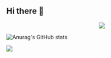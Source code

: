 ## Hi there 👋

<!--
**kyojun0612/kyojun0612** is a ✨ _special_ ✨ repository because its `README.md` (this file) appears on your GitHub profile.

Here are some ideas to get you started:

- 🔭 I’m currently working on ...
- 🌱 I’m currently learning ...
- 👯 I’m looking to collaborate on ...
- 🤔 I’m looking for help with ...
- 💬 Ask me about ...
- 📫 How to reach me: ...
- 😄 Pronouns: ...
- ⚡ Fun fact: ...
-->
<div align="center">
  <img src="https://github.com/oka1313/oka1313/assets/101691440/92118a53-c5b6-40bc-b130-bf8c398d7b51" />
</div>




![Anurag's GitHub stats](https://github-readme-stats.vercel.app/api?username=kyojun0612&show_icons=true&theme=radical)




<img src="https://img.shields.io/badge/java-20232a.svg?style=for-the-badge&logo=react&logoColor=61DAFB" />
